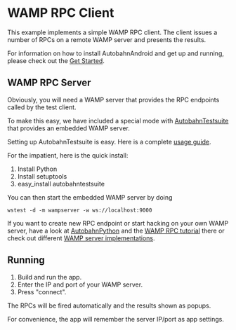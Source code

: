 WAMP RPC Client
===============

This example implements a simple WAMP RPC client. The client issues a number
of RPCs on a remote WAMP server and presents the results.

For information on how to install AutobahnAndroid and get up and running, please
check out the [Get Started](http://autobahn.ws/android/getstarted).


WAMP RPC Server
---------------

Obviously, you will need a WAMP server that provides the RPC endpoints
called by the test client.

To make this easy, we have included a special mode with [AutobahnTestsuite](http://autobahn.ws/testsuite) that
provides an embedded WAMP server.

Setting up AutobahnTestsuite is easy. Here is a complete [usage guide](http://autobahn.ws/testsuite/usage).

For the impatient, here is the quick install:

1. Install Python
2. Install setuptools
3. easy_install autobahntestsuite

You can then start the embedded WAMP server by doing

	wstest -d -m wampserver -w ws://localhost:9000


If you want to create new RPC endpoint or start hacking on your own WAMP server, have
a look at [AutobahnPython](http://autobahn.ws/python) and the [WAMP RPC tutorial](http://autobahn.ws/python/tutorials/rpc) there
or check out different [WAMP server implementations](http://wamp.ws/implementations).

Running
-------

 1. Build and run the app.
 2. Enter the IP and port of your WAMP server.
 3. Press "connect".

The RPCs will be fired automatically and the results shown as popups.

For convenience, the app will remember the server IP/port as app settings.
